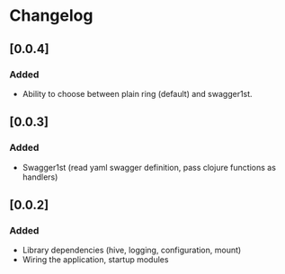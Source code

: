 # Changelog

## [0.0.4]
### Added
- Ability to choose between plain ring (default) and swagger1st.

## [0.0.3]
### Added
- Swagger1st (read yaml swagger definition, pass clojure functions as handlers)

## [0.0.2]
### Added
- Library dependencies (hive, logging, configuration, mount)
- Wiring the application, startup modules
